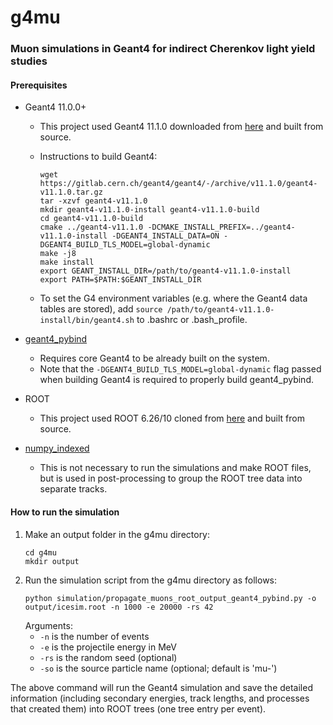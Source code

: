 # g4mu
### Muon simulations in Geant4 for indirect Cherenkov light yield studies



#### Prerequisites
* Geant4 11.0.0+
  * This project used Geant4 11.1.0 downloaded from [here](https://gitlab.cern.ch/geant4/geant4/-/archive/v11.1.0/geant4-v11.1.0.tar.gz) and built from source.
  * Instructions to build Geant4: 
  
     ```
     wget https://gitlab.cern.ch/geant4/geant4/-/archive/v11.1.0/geant4-v11.1.0.tar.gz
     tar -xzvf geant4-v11.1.0
     mkdir geant4-v11.1.0-install geant4-v11.1.0-build
     cd geant4-v11.1.0-build
     cmake ../geant4-v11.1.0 -DCMAKE_INSTALL_PREFIX=../geant4-v11.1.0-install -DGEANT4_INSTALL_DATA=ON -DGEANT4_BUILD_TLS_MODEL=global-dynamic
     make -j8
     make install
     export GEANT_INSTALL_DIR=/path/to/geant4-v11.1.0-install
     export PATH=$PATH:$GEANT_INSTALL_DIR
     ```
  * To set the G4 environment variables (e.g. where the Geant4 data tables are stored), add `source /path/to/geant4-v11.1.0-install/bin/geant4.sh` to .bashrc or .bash_profile.
* [geant4_pybind](https://github.com/HaarigerHarald/geant4_pybind)
  * Requires core Geant4 to be already built on the system.
  * Note that the `-DGEANT4_BUILD_TLS_MODEL=global-dynamic` flag passed when building Geant4 is required to properly build geant4_pybind.
* ROOT
  * This project used ROOT 6.26/10 cloned from [here](https://github.com/root-project/root.git) and built from source.

* [numpy_indexed](https://github.com/EelcoHoogendoorn/Numpy_arraysetops_EP)
  * This is not necessary to run the simulations and make ROOT files, but is used in post-processing to group the ROOT tree data into separate tracks.
      

#### How to run the simulation

1. Make an output folder in the g4mu directory:
   ```
   cd g4mu
   mkdir output
   ```
2. Run the simulation script from the g4mu directory as follows:
   ```
   python simulation/propagate_muons_root_output_geant4_pybind.py -o output/icesim.root -n 1000 -e 20000 -rs 42
   ```
    Arguments:
    - `-n` is the number of events
    - `-e` is the projectile energy in MeV
    - `-rs` is the random seed (optional)
    - `-so` is the source particle name (optional; default is 'mu-')

The above command will run the Geant4 simulation and save the detailed information (including secondary energies, track lengths, and processes that created them) into ROOT trees (one tree entry per event). 
